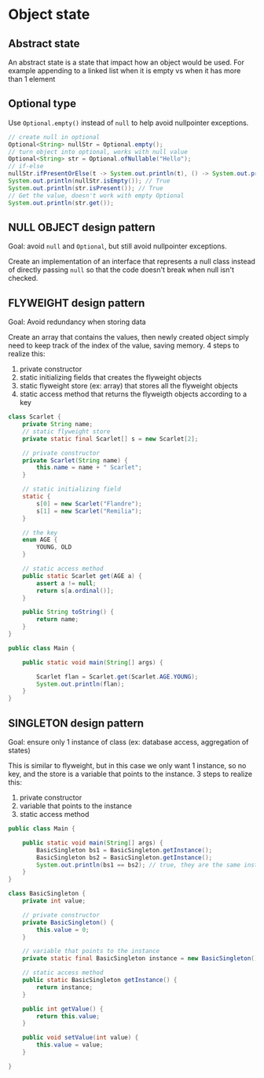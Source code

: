 # Object state

## Abstract state

An abstract state is a state that impact how an object would be used. For example appending to a linked list when it is empty vs when it has more than 1 element

## Optional type

Use `Optional.empty()` instead of `null` to help avoid nullpointer exceptions.
```java
// create null in optional
Optional<String> nullStr = Optional.empty();
// turn object into optional, works with null value
Optional<String> str = Optional.ofNullable("Hello");
// if-else
nullStr.ifPresentOrElse(t -> System.out.println(t), () -> System.out.println("String is empty"));
System.out.println(nullStr.isEmpty()); // True
System.out.println(str.isPresent()); // True
// Get the value, doesn't work with empty Optional
System.out.println(str.get());
```

## NULL OBJECT design pattern

Goal: avoid `null` and `Optional`, but still avoid nullpointer exceptions.

Create an implementation of an interface that represents a null class instead of directly passing `null` so that the code doesn't break when null isn't checked.


## FLYWEIGHT design pattern

Goal: Avoid redundancy when storing data

Create an array that contains the values, then newly created object simply need to keep track of the index of the value, saving memory. 4 steps to realize this:
1. private constructor
2. static initializing fields that creates the flyweight objects
3. static flyweight store (ex: array) that stores all the flyweight objects
4. static access method that returns the flyweigth objects according to a key
```java
class Scarlet {
    private String name;
    // static flyweight store
    private static final Scarlet[] s = new Scarlet[2];

    // private constructor
    private Scarlet(String name) {
        this.name = name + " Scarlet";
    }

    // static initializing field
    static {
        s[0] = new Scarlet("Flandre");
        s[1] = new Scarlet("Remilia");
    }

    // the key
    enum AGE {
        YOUNG, OLD
    }

    // static access method
    public static Scarlet get(AGE a) {
        assert a != null;
        return s[a.ordinal()];
    }

    public String toString() {
        return name;
    }
}

public class Main {

    public static void main(String[] args) {

        Scarlet flan = Scarlet.get(Scarlet.AGE.YOUNG);
        System.out.println(flan);
    }
}
```

## SINGLETON design pattern

Goal: ensure only 1 instance of class (ex: database access, aggregation of states)

This is similar to flyweight, but in this case we only want 1 instance, so no key, and the store is a variable that points to the instance. 3 steps to realize this:
1. private constructor
2. variable that points to the instance
3. static access method
```java
public class Main {

    public static void main(String[] args) {
        BasicSingleton bs1 = BasicSingleton.getInstance();
        BasicSingleton bs2 = BasicSingleton.getInstance();
        System.out.println(bs1 == bs2); // true, they are the same instance
    }
}

class BasicSingleton {
    private int value;

    // private constructor
    private BasicSingleton() {
        this.value = 0;
    }

    // variable that points to the instance
    private static final BasicSingleton instance = new BasicSingleton();

    // static access method
    public static BasicSingleton getInstance() {
        return instance;
    }

    public int getValue() {
        return this.value;
    }

    public void setValue(int value) {
        this.value = value;
    }

}
```